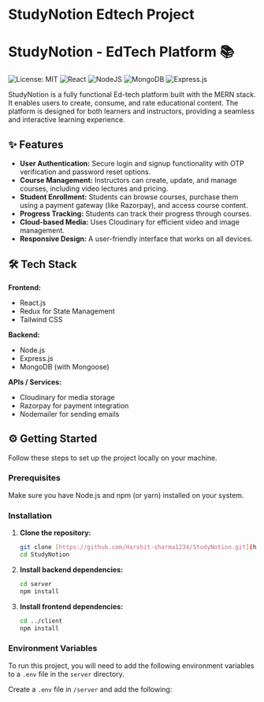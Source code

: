 # StudyNotion Edtech Project
# StudyNotion - EdTech Platform 📚

![License: MIT](https://img.shields.io/badge/License-MIT-yellow.svg)
![React](https://img.shields.io/badge/React-20232A?style=for-the-badge&logo=react&logoColor=61DAFB)
![NodeJS](https://img.shields.io/badge/Node.js-339933?style=for-the-badge&logo=nodedotjs&logoColor=white)
![MongoDB](https://img.shields.io/badge/MongoDB-4EA94B?style=for-the-badge&logo=mongodb&logoColor=white)
![Express.js](https://img.shields.io/badge/Express.js-000000?style=for-the-badge&logo=express&logoColor=white)

StudyNotion is a fully functional Ed-tech platform built with the MERN stack. It enables users to create, consume, and rate educational content. The platform is designed for both learners and instructors, providing a seamless and interactive learning experience.




## ✨ Features

- **User Authentication:** Secure login and signup functionality with OTP verification and password reset options.
- **Course Management:** Instructors can create, update, and manage courses, including video lectures and pricing.
- **Student Enrollment:** Students can browse courses, purchase them using a payment gateway (like Razorpay), and access course content.
- **Progress Tracking:** Students can track their progress through courses.
- **Cloud-based Media:** Uses Cloudinary for efficient video and image management.
- **Responsive Design:** A user-friendly interface that works on all devices.

## 🛠️ Tech Stack

**Frontend:**
- React.js
- Redux for State Management
- Tailwind CSS

**Backend:**
- Node.js
- Express.js
- MongoDB (with Mongoose)

**APIs / Services:**
- Cloudinary for media storage
- Razorpay for payment integration
- Nodemailer for sending emails

## ⚙️ Getting Started

Follow these steps to set up the project locally on your machine.

### Prerequisites

Make sure you have Node.js and npm (or yarn) installed on your system.

### Installation

1.  **Clone the repository:**
    ```sh
    git clone [https://github.com/Harshit-sharma1234/StudyNotion.git](https://github.com/Harshit-sharma1234/StudyNotion.git)
    cd StudyNotion
    ```

2.  **Install backend dependencies:**
    ```sh
    cd server
    npm install
    ```

3.  **Install frontend dependencies:**
    ```sh
    cd ../client
    npm install
    ```

### Environment Variables

To run this project, you will need to add the following environment variables to a `.env` file in the `server` directory.

Create a `.env` file in `/server` and add the following:
